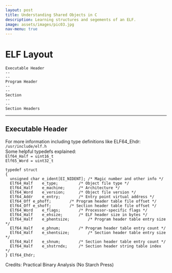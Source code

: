 ```yaml
---
layout: post
title: Understanding Shared Objects in C
description: Learning structures and segements of an ELF.
image: assets/images/pic03.jpg
nav-menu: true
---
```


# ELF Layout

~~~
Executable Header
--
--
Program Header
--
--
Section
--
--
Section Headers
~~~

---
## Executable Header

For more information including type definitions like ELF64_Ehdr:
`/usr/include/elf.h`  
Some helpful typedefs explained:  
`Elf64_Half = uint16_t`  
`Elf65_Word = uint32_t` 
```
typedef struct
{
  unsigned char	e_ident[EI_NIDENT];	/* Magic number and other info */
  Elf64_Half	e_type;			/* Object file type */
  Elf64_Half	e_machine;		/* Architecture */
  Elf64_Word	e_version;		/* Object file version */
  Elf64_Addr	e_entry;		/* Entry point virtual address */
  Elf64_Off	e_phoff;		/* Program header table file offset */
  Elf64_Off	e_shoff;		/* Section header table file offset */
  Elf64_Word	e_flags;		/* Processor-specific flags */
  Elf64_Half	e_ehsize;		/* ELF header size in bytes */
  Elf64_Half	e_phentsize;		/* Program header table entry size */
  Elf64_Half	e_phnum;		/* Program header table entry count */
  Elf64_Half	e_shentsize;		/* Section header table entry size */
  Elf64_Half	e_shnum;		/* Section header table entry count */
  Elf64_Half	e_shstrndx;		/* Section header string table index */
} Elf64_Ehdr;
```
  
Credits: Practical Binary Analysis (No Starch Press)
